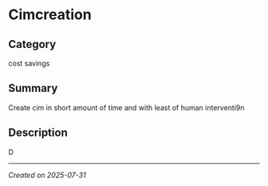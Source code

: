 # Cimcreation

## Category
cost savings

## Summary
Create cim in short amount of time and with least of human interventi9n

## Description
D

---
*Created on 2025-07-31*
